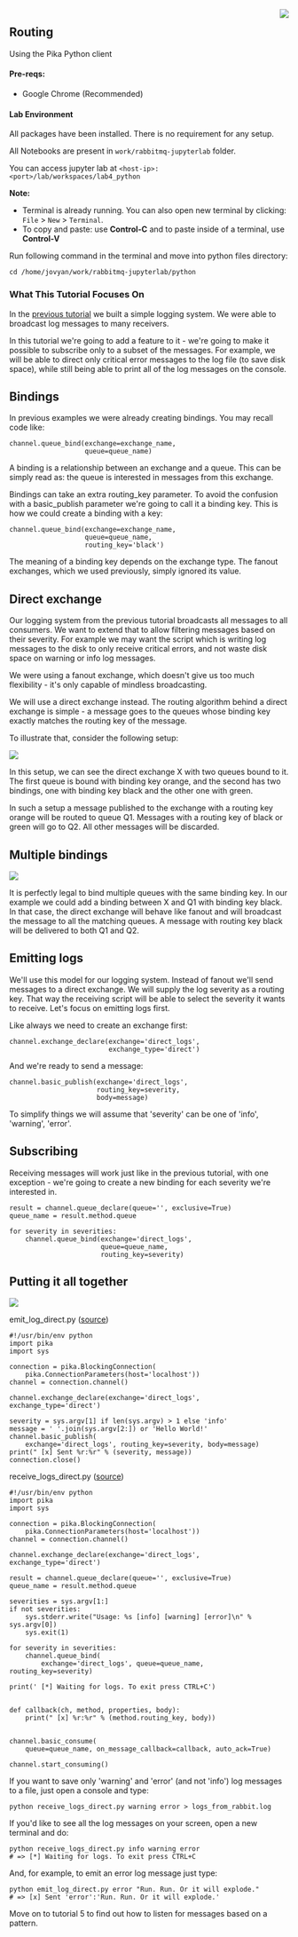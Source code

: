 <img align="right" src="./logo-small.png">


Routing
-------

Using the Pika Python client

#### Pre-reqs:
- Google Chrome (Recommended)

#### Lab Environment
All packages have been installed. There is no requirement for any setup.

All Notebooks are present in `work/rabbitmq-jupyterlab` folder.

You can access jupyter lab at `<host-ip>:<port>/lab/workspaces/lab4_python`

**Note:** 
- Terminal is already running. You can also open new terminal by clicking:
`File` > `New` > `Terminal`.
- To copy and paste: use **Control-C** and to paste inside of a terminal, use **Control-V**

Run following command in the terminal and move into python files directory:

`cd /home/jovyan/work/rabbitmq-jupyterlab/python`

### What This Tutorial Focuses On

In the [previous
tutorial](https://www.rabbitmq.com/tutorials/tutorial-three-python.html)
we built a simple logging system. We were able to broadcast log messages
to many receivers.

In this tutorial we're going to add a feature to it - we're going to
make it possible to subscribe only to a subset of the messages. For
example, we will be able to direct only critical error messages to the
log file (to save disk space), while still being able to print all of
the log messages on the console.

Bindings
--------

In previous examples we were already creating bindings. You may recall
code like:

``` {.lang-python .hljs}
channel.queue_bind(exchange=exchange_name,
                   queue=queue_name)
```

A binding is a relationship between an exchange and a queue. This can be
simply read as: the queue is interested in messages from this exchange.

Bindings can take an extra routing\_key parameter. To avoid the
confusion with a basic\_publish parameter we're going to call it a
binding key. This is how we could create a binding with a key:

``` {.lang-python .hljs}
channel.queue_bind(exchange=exchange_name,
                   queue=queue_name,
                   routing_key='black')
```

The meaning of a binding key depends on the exchange type. The fanout
exchanges, which we used previously, simply ignored its value.

Direct exchange
---------------

Our logging system from the previous tutorial broadcasts all messages to
all consumers. We want to extend that to allow filtering messages based
on their severity. For example we may want the script which is writing
log messages to the disk to only receive critical errors, and not waste
disk space on warning or info log messages.

We were using a fanout exchange, which doesn't give us too much
flexibility - it's only capable of mindless broadcasting.

We will use a direct exchange instead. The routing algorithm behind a
direct exchange is simple - a message goes to the queues whose binding
key exactly matches the routing key of the message.

To illustrate that, consider the following setup:

![](https://raw.githubusercontent.com/fenago/rabbitmq-jupyterlab/master/images//direct-exchange.webp)

In this setup, we can see the direct exchange X with two queues bound to
it. The first queue is bound with binding key orange, and the second has
two bindings, one with binding key black and the other one with green.

In such a setup a message published to the exchange with a routing key
orange will be routed to queue Q1. Messages with a routing key of black
or green will go to Q2. All other messages will be discarded.

Multiple bindings
-----------------

![](https://raw.githubusercontent.com/fenago/rabbitmq-jupyterlab/master/images//direct-exchange-multiple.webp)

It is perfectly legal to bind multiple queues with the same binding key.
In our example we could add a binding between X and Q1 with binding key
black. In that case, the direct exchange will behave like fanout and
will broadcast the message to all the matching queues. A message with
routing key black will be delivered to both Q1 and Q2.

Emitting logs
-------------

We'll use this model for our logging system. Instead of fanout we'll
send messages to a direct exchange. We will supply the log severity as a
routing key. That way the receiving script will be able to select the
severity it wants to receive. Let's focus on emitting logs first.

Like always we need to create an exchange first:

``` {.lang-python .hljs}
channel.exchange_declare(exchange='direct_logs',
                         exchange_type='direct')
```

And we're ready to send a message:

``` {.lang-python .hljs}
channel.basic_publish(exchange='direct_logs',
                      routing_key=severity,
                      body=message)
```

To simplify things we will assume that 'severity' can be one of 'info',
'warning', 'error'.

Subscribing
-----------

Receiving messages will work just like in the previous tutorial, with
one exception - we're going to create a new binding for each severity
we're interested in.

``` {.lang-python .hljs}
result = channel.queue_declare(queue='', exclusive=True)
queue_name = result.method.queue

for severity in severities:
    channel.queue_bind(exchange='direct_logs',
                       queue=queue_name,
                       routing_key=severity)
```

Putting it all together
-----------------------

![](https://raw.githubusercontent.com/fenago/rabbitmq-jupyterlab/master/images//python-four.png)

emit\_log\_direct.py
([source](https://github.com/rabbitmq/rabbitmq-tutorials/blob/master/python/emit_log_direct.py))

``` {.lang-python .hljs}
#!/usr/bin/env python
import pika
import sys

connection = pika.BlockingConnection(
    pika.ConnectionParameters(host='localhost'))
channel = connection.channel()

channel.exchange_declare(exchange='direct_logs', exchange_type='direct')

severity = sys.argv[1] if len(sys.argv) > 1 else 'info'
message = ' '.join(sys.argv[2:]) or 'Hello World!'
channel.basic_publish(
    exchange='direct_logs', routing_key=severity, body=message)
print(" [x] Sent %r:%r" % (severity, message))
connection.close()
```

receive\_logs\_direct.py
([source](https://github.com/rabbitmq/rabbitmq-tutorials/blob/master/python/receive_logs_direct.py))

``` {.lang-python .hljs}
#!/usr/bin/env python
import pika
import sys

connection = pika.BlockingConnection(
    pika.ConnectionParameters(host='localhost'))
channel = connection.channel()

channel.exchange_declare(exchange='direct_logs', exchange_type='direct')

result = channel.queue_declare(queue='', exclusive=True)
queue_name = result.method.queue

severities = sys.argv[1:]
if not severities:
    sys.stderr.write("Usage: %s [info] [warning] [error]\n" % sys.argv[0])
    sys.exit(1)

for severity in severities:
    channel.queue_bind(
        exchange='direct_logs', queue=queue_name, routing_key=severity)

print(' [*] Waiting for logs. To exit press CTRL+C')


def callback(ch, method, properties, body):
    print(" [x] %r:%r" % (method.routing_key, body))


channel.basic_consume(
    queue=queue_name, on_message_callback=callback, auto_ack=True)

channel.start_consuming()
```

If you want to save only 'warning' and 'error' (and not 'info') log
messages to a file, just open a console and type:

``` {.lang-bash .hljs}
python receive_logs_direct.py warning error > logs_from_rabbit.log
```

If you'd like to see all the log messages on your screen, open a new
terminal and do:

``` {.lang-bash .hljs}
python receive_logs_direct.py info warning error
# => [*] Waiting for logs. To exit press CTRL+C
```

And, for example, to emit an error log message just type:

``` {.lang-bash .hljs}
python emit_log_direct.py error "Run. Run. Or it will explode."
# => [x] Sent 'error':'Run. Run. Or it will explode.'
```

Move on to tutorial 5 to find out how to listen for messages based on a pattern.
